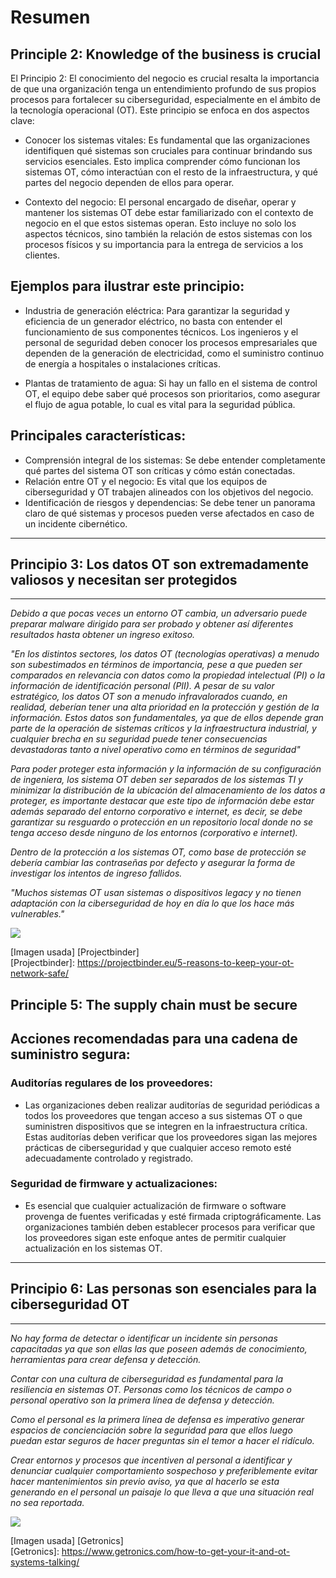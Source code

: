 # Resumen


## Principle 2: Knowledge of the business is crucial

El Principio 2: El conocimiento del negocio es crucial resalta la importancia de que una organización tenga un entendimiento profundo de sus propios procesos para fortalecer su ciberseguridad, especialmente en el ámbito de la tecnología operacional (OT). Este principio se enfoca en dos aspectos clave:

* Conocer los sistemas vitales: Es fundamental que las organizaciones identifiquen qué sistemas son cruciales para continuar brindando sus servicios esenciales. Esto implica comprender cómo funcionan los sistemas OT, cómo interactúan con el resto de la infraestructura, y qué partes del negocio dependen de ellos para operar.

* Contexto del negocio: El personal encargado de diseñar, operar y mantener los sistemas OT debe estar familiarizado con el contexto de negocio en el que estos sistemas operan. Esto incluye no solo los aspectos técnicos, sino también la relación de estos sistemas con los procesos físicos y su importancia para la entrega de servicios a los clientes.

## Ejemplos para ilustrar este principio:
* Industria de generación eléctrica: Para garantizar la seguridad y eficiencia de un generador eléctrico, no basta con entender el funcionamiento de sus componentes técnicos. Los ingenieros y el personal de seguridad deben conocer los procesos empresariales que dependen de la generación de electricidad, como el suministro continuo de energía a hospitales o instalaciones críticas.

* Plantas de tratamiento de agua: Si hay un fallo en el sistema de control OT, el equipo debe saber qué procesos son prioritarios, como asegurar el flujo de agua potable, lo cual es vital para la seguridad pública.

  
## Principales características:
* Comprensión integral de los sistemas: Se debe entender completamente qué partes del sistema OT son críticas y cómo están conectadas.
* Relación entre OT y el negocio: Es vital que los equipos de ciberseguridad y OT trabajen alineados con los objetivos del negocio.
* Identificación de riesgos y dependencias: Se debe tener un panorama claro de qué sistemas y procesos pueden verse afectados en caso de un incidente cibernético.

***
## Principio 3: Los datos OT son extremadamente valiosos y necesitan ser protegidos
***
*Debido a que pocas veces un entorno OT cambia, un adversario puede preparar malware dirigido para ser probado y obtener así diferentes resultados hasta obtener un ingreso exitoso.*

*"En los distintos sectores, los datos OT (tecnologías operativas) a menudo son subestimados en términos de importancia, pese a que pueden ser comparados en relevancia con datos como la propiedad intelectual (PI) o la información de identificación personal (PII). A pesar de su valor estratégico, los datos OT son a menudo infravalorados cuando, en realidad, deberían tener una alta prioridad en la protección y gestión de la información. Estos datos son fundamentales, ya que de ellos depende gran parte de la operación de sistemas críticos y la infraestructura industrial, y cualquier brecha en su seguridad puede tener consecuencias devastadoras tanto a nivel operativo como en términos de seguridad"*

*Para poder proteger esta información y la información de su configuración de ingeniera, los sistema OT deben ser separados de los sistemas TI y minimizar la distribución de la ubicación del almacenamiento de los datos a proteger, es importante destacar que este tipo de información debe estar además separado del entorno corporativo e internet, es decir, se debe garantizar su resguardo o protección en un repositorio local donde no se tenga acceso desde ninguno de los entornos (corporativo e internet).*

*Dentro de la protección a los sistemas OT, como base de protección se debería cambiar las contraseñas por defecto y asegurar la forma de investigar los intentos de ingreso fallidos.*

*"Muchos sistemas OT usan sistemas o dispositivos legacy y no tienen adaptación con la ciberseguridad de hoy en día lo que los hace más vulnerables."*

![](https://i0.wp.com/projectbinder.eu/wp-content/uploads/2020/12/OT-NETWORK-SECURITY_1-e1599736864558-1024x652-1.png?w=1024&ssl=1)

[Imagen usada] [Projectbinder]  
[Projectbinder]: https://projectbinder.eu/5-reasons-to-keep-your-ot-network-safe/

## Principle 5: The supply chain must be secure



## Acciones recomendadas para una cadena de suministro segura:
### Auditorías regulares de los proveedores:

* Las organizaciones deben realizar auditorías de seguridad periódicas a todos los proveedores que tengan acceso a sus sistemas OT o que suministren dispositivos que se integren en la infraestructura crítica. Estas auditorías deben verificar que los proveedores sigan las mejores prácticas de ciberseguridad y que cualquier acceso remoto esté adecuadamente controlado y registrado.

### Seguridad de firmware y actualizaciones:

* Es esencial que cualquier actualización de firmware o software provenga de fuentes verificadas y esté firmada criptográficamente. Las organizaciones también deben establecer procesos para verificar que los proveedores sigan este enfoque antes de permitir cualquier actualización en los sistemas OT.

***
## Principio 6: Las personas son esenciales para la ciberseguridad OT
***
*No hay forma de detectar o identificar un incidente sin personas capacitadas ya que son ellas las que poseen además de conocimiento, herramientas para crear defensa y detección.*

*Contar con una cultura de ciberseguridad es fundamental para la resiliencia en sistemas OT. Personas como los técnicos de campo o personal operativo son la primera línea de defensa y detección.*

*Como el personal es la primera línea de defensa es imperativo generar espacios de concienciación sobre la seguridad para que ellos luego puedan estar seguros de hacer preguntas sin el temor a hacer el ridículo.*

*Crear entornos y procesos que incentiven al personal a identificar y denunciar cualquier comportamiento sospechoso y preferiblemente evitar hacer mantenimientos sin previo aviso, ya que al hacerlo se esta generando en el personal un paisaje lo que lleva a que una situación real no sea reportada.*

![](https://www.getronics.com/wp-content/uploads/2021/09/Getronics_People_27-scaled.jpg)

[Imagen usada] [Getronics]  
[Getronics]: https://www.getronics.com/how-to-get-your-it-and-ot-systems-talking/